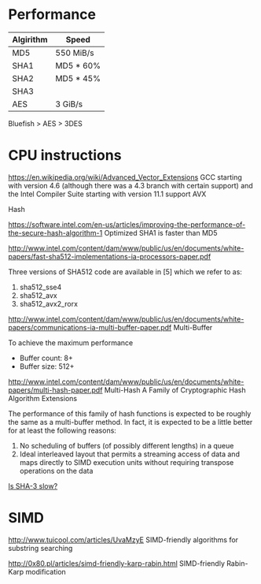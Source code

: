 # Performance

Algirithm | Speed
--------- | -----
MD5 | 550 MiB/s
SHA1 | MD5 * 60%
SHA2 | MD5 * 45%
SHA3 |
AES | 3 GiB/s

Bluefish > AES > 3DES

# CPU instructions

https://en.wikipedia.org/wiki/Advanced_Vector_Extensions
GCC starting with version 4.6 (although there was a 4.3 branch with certain support) and the Intel Compiler Suite starting with version 11.1 support AVX

Hash

https://software.intel.com/en-us/articles/improving-the-performance-of-the-secure-hash-algorithm-1
Optimized SHA1 is faster than MD5

http://www.intel.com/content/dam/www/public/us/en/documents/white-papers/fast-sha512-implementations-ia-processors-paper.pdf

Three versions of SHA512 code are available in [5] which we refer to as:
1. sha512_sse4
2. sha512_avx
3. sha512_avx2_rorx

http://www.intel.com/content/dam/www/public/us/en/documents/white-papers/communications-ia-multi-buffer-paper.pdf  Multi-Buffer

To achieve the maximum performance
- Buffer count: 8+
- Buffer size: 512+

http://www.intel.com/content/dam/www/public/us/en/documents/white-papers/multi-hash-paper.pdf  Multi-Hash A Family of Cryptographic Hash Algorithm Extensions

The performance of this family of hash functions is expected to be roughly the same as a multi-buffer method. In fact, it is expected to be a little better for at least the following reasons:
1. No scheduling of buffers (of possibly different lengths) in a queue
2. Ideal interleaved layout that permits a streaming access of data and maps directly to SIMD execution units without requiring transpose operations on the data

[Is SHA-3 slow?](http://keccak.noekeon.org/is_sha3_slow.html)

# SIMD

http://www.tuicool.com/articles/UvaMzyE  SIMD-friendly algorithms for substring searching

http://0x80.pl/articles/simd-friendly-karp-rabin.html  SIMD-friendly Rabin-Karp modification
